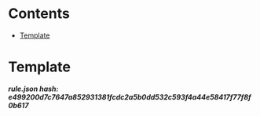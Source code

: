 



Contents
========

* [Template](#template)

# Template
  
***rule.json hash: e499200d7c7647a852931381fcdc2a5b0dd532c593f4a44e58417f77f8f0b617***